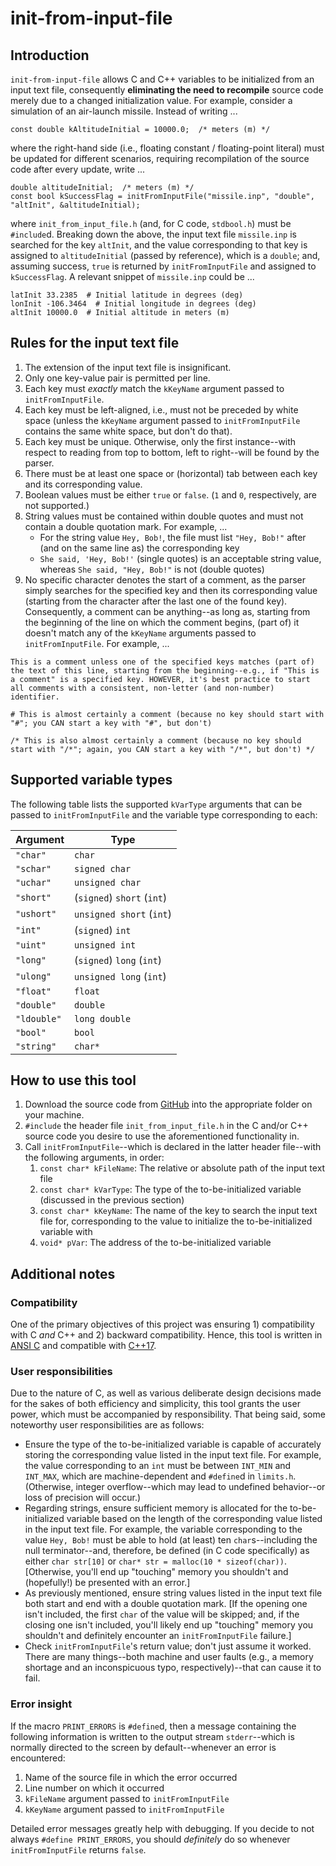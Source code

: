 # init-from-input-file
## Introduction
`init-from-input-file` allows C and C++ variables to be initialized from an input text file, consequently **eliminating the need to recompile** source code merely due to a changed initialization value. For example, consider a simulation of an air-launch missile. Instead of writing ...
```
const double kAltitudeInitial = 10000.0;  /* meters (m) */
```
where the right-hand side (i.e., floating constant / floating-point literal) must be updated for different scenarios, requiring recompilation of the source code after every update, write ...
```
double altitudeInitial;  /* meters (m) */
const bool kSuccessFlag = initFromInputFile("missile.inp", "double", "altInit", &altitudeInitial);
```
where `init_from_input_file.h` (and, for C code, `stdbool.h`) must be `#include`d. Breaking down the above, the input text file `missile.inp` is searched for the key `altInit`, and the value corresponding to that key is assigned to `altitudeInitial` (passed by reference), which is a `double`; and, assuming success, `true` is returned by `initFromInputFile` and assigned to `kSuccessFlag`. A relevant snippet of `missile.inp` could be ...
```
latInit 33.2385  # Initial latitude in degrees (deg)
lonInit -106.3464  # Initial longitude in degrees (deg)
altInit 10000.0  # Initial altitude in meters (m)
```

## Rules for the input text file
1. The extension of the input text file is insignificant.
2. Only one key-value pair is permitted per line.
3. Each key must *exactly* match the `kKeyName` argument passed to `initFromInputFile`.
4. Each key must be left-aligned, i.e., must not be preceded by white space (unless the `kKeyName` argument passed to `initFromInputFile` contains the same white space, but don't do that).
5. Each key must be unique. Otherwise, only the first instance--with respect to reading from top to bottom, left to right--will be found by the parser.
6. There must be at least one space or (horizontal) tab between each key and its corresponding value.
7. Boolean values must be either `true` or `false`. (`1` and `0`, respectively, are not supported.)
8. String values must be contained within double quotes and must not contain a double quotation mark. For example, ...
   - For the string value `Hey, Bob!`, the file must list `"Hey, Bob!"` after (and on the same line as) the corresponding key
   - `She said, 'Hey, Bob!'` (single quotes) is an acceptable string value, whereas `She said, "Hey, Bob!"` is not (double quotes)
9. No specific character denotes the start of a comment, as the parser simply searches for the specified key and then its corresponding value (starting from the character after the last one of the found key). Consequently, a comment can be anything--as long as, starting from the beginning of the line on which the comment begins, (part of) it doesn't match any of the `kKeyName` arguments passed to `initFromInputFile`. For example, ...
```
This is a comment unless one of the specified keys matches (part of) the text of this line, starting from the beginning--e.g., if "This is a comment" is a specified key. HOWEVER, it's best practice to start all comments with a consistent, non-letter (and non-number) identifier.

# This is almost certainly a comment (because no key should start with "#"; you CAN start a key with "#", but don't)

/* This is also almost certainly a comment (because no key should start with "/*"; again, you CAN start a key with "/*", but don't) */
```

## Supported variable types
The following  table lists the supported `kVarType` arguments that can be passed to `initFromInputFile` and the variable type corresponding to each:

| Argument | Type |
| -------- | ---- |
| `"char"` | `char` |
| `"schar"` | `signed char` |
| `"uchar"` | `unsigned char` |
| `"short"` | (`signed`) `short` (`int`) |
| `"ushort"` | `unsigned short` (`int`) |
| `"int"` | (`signed`) `int` |
| `"uint"` | `unsigned int` |
| `"long"` | (`signed`) `long` (`int`) |
| `"ulong"` | `unsigned long` (`int`) |
| `"float"` | `float` |
| `"double"` | `double` |
| `"ldouble"` | `long double` |
| `"bool"` | `bool` |
| `"string"` | `char*` |

## How to use this tool
1. Download the source code from [GitHub](https://github.com/branbick/init-from-input-file) into the appropriate folder on your machine.
2. `#include` the header file `init_from_input_file.h` in the C and/or C++ source code you desire to use the aforementioned functionality in.
3. Call `initFromInputFile`--which is declared in the latter header file--with the following arguments, in order:
   1. `const char* kFileName`: The relative or absolute path of the input text file
   2. `const char* kVarType`: The type of the to-be-initialized variable (discussed in the previous section)
   3. `const char* kKeyName`: The name of the key to search the input text file for, corresponding to the value to initialize the to-be-initialized variable with
   4. `void* pVar`: The address of the to-be-initialized variable

## Additional notes
### Compatibility
One of the primary objectives of this project was ensuring 1) compatibility with C *and* C++ and 2) backward compatibility. Hence, this tool is written in [ANSI C](https://en.wikipedia.org/wiki/ANSI_C) and compatible with [C++17](https://en.wikipedia.org/wiki/C%2B%2B17).

### User responsibilities
Due to the nature of C, as well as various deliberate design decisions made for the sakes of both efficiency and simplicity, this tool grants the user power, which must be accompanied by responsibility. That being said, some noteworthy user responsibilities are as follows:
- Ensure the type of the to-be-initialized variable is capable of accurately storing the corresponding value listed in the input text file. For example, the value corresponding to an `int` must be between `INT_MIN` and `INT_MAX`, which are machine-dependent and `#define`d in `limits.h`. (Otherwise, integer overflow--which may lead to undefined behavior--or loss of precision will occur.)
- Regarding strings, ensure sufficient memory is allocated for the to-be-initialized variable based on the length of the corresponding value listed in the input text file. For example, the variable corresponding to the value `Hey, Bob!` must be able to hold (at least) ten `char`s--including the null terminator--and, therefore, be defined (in C code specifically) as either `char str[10]` or `char* str = malloc(10 * sizeof(char))`. [Otherwise, you'll end up "touching" memory you shouldn't and (hopefully!) be presented with an error.]
- As previously mentioned, ensure string values listed in the input text file both start and end with a double quotation mark. [If the opening one isn't included, the first `char` of the value will be skipped; and, if the closing one isn't included, you'll likely end up "touching" memory you shouldn't and definitely encounter an `initFromInputFile` failure.]
- Check `initFromInputFile`'s return value; don't just assume it worked. There are many things--both machine and user faults (e.g., a memory shortage and an inconspicuous typo, respectively)--that can cause it to fail.

### Error insight
If the macro `PRINT_ERRORS` is `#define`d, then a message containing the following information is written to the output stream `stderr`--which is normally directed to the screen by default--whenever an error is encountered:
1. Name of the source file in which the error occurred
2. Line number on which it occurred
3. `kFileName` argument passed to `initFromInputFile`
4. `kKeyName` argument passed to `initFromInputFile`

Detailed error messages greatly help with debugging. If you decide to not always `#define PRINT_ERRORS`, you should *definitely* do so whenever `initFromInputFile` returns `false`.
